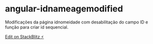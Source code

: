 # angular-idnameagemodified
Modificações da página idnomeidade com desabilitação do campo ID e função para criar id sequencial.

[Edit on StackBlitz ⚡️](https://stackblitz.com/edit/angular-idnameagemodified)
